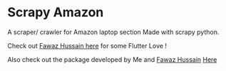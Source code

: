 # Scrapy Amazon
A scraper/ crawler for Amazon laptop section
Made with scrapy python.

Check out [Fawaz Hussain here](https://github.com/fawazhussain) for some Flutter Love !

Also check out the package developed by Me and [Fawaz Hussain](https://github.com/fawazhussain) [Here](https://pub.dev/packages/flutter_otp)
